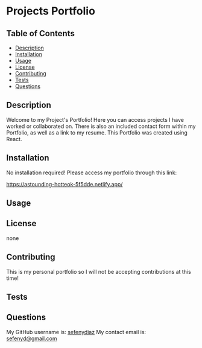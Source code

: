 # Projects Portfolio
  

  ## Table of Contents
  + [Description](#description)
  + [Installation](#installation)
  + [Usage](#usage)
  + [License](#license)
  + [Contributing](#contributing)
  + [Tests](#tests)
  + [Questions](#questions)


  ## Description
   Welcome to my Project's Portfolio! Here you can access projects I have worked or collaborated on. There is also an included contact form within my Portfolio, as well as a link to my resume. This Portfolio was created using React.

  ## Installation 
  No installation required! Please access my portfolio through this link:
  
  https://astounding-hotteok-5f5dde.netlify.app/
  

  ## Usage 
  

  ## License 
  none

  ## Contributing 
  This is my personal portfolio so I will not be accepting contributions at this time! 

  ## Tests
   

  ## Questions 
  My GitHub username is:
  <a href="https://github.com/sefenydiaz"> sefenydiaz</a>
  My contact email is:
  <a href="mailto:sefenyd@gmail.com"> sefenyd@gmail.com</a>

